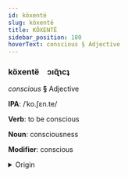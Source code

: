 ```yaml
---
id: köxentë
slug: köxentë
title: KÖXENTË
sidebar_position: 180
hoverText: conscious § Adjective
---
```


### köxentë&emsp;<span kind="abugida">ɔıɋ̃ɿcʇ</span>

*conscious* **§** Adjective

**IPA**: /ˈko.ʃɛn.te/

**Verb**: to be conscious

**Noun**: consciousness

**Modifier**: conscious

<details>
    <summary>Origin</summary>
    Italian cosciente /koʃˈʃɛn.te/<br/>
    <em>Romance Language Family</em>
</details>